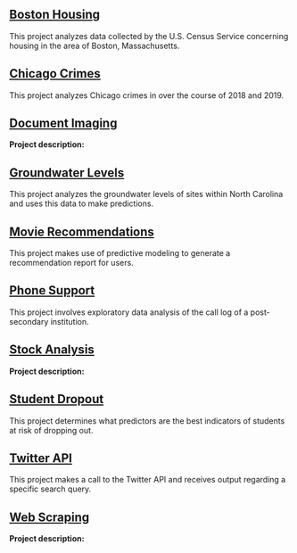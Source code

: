 <h2 class="headline"><a href="https://github.com/AustTP/DSC680/tree/master/boston_housing" target="_blank">Boston Housing</a></h2>

<p class="box">This project analyzes data collected by the U.S. Census Service concerning housing in the area of Boston, Massachusetts.</p>

<h2 class="headline"><a href="https://github.com/AustTP/DSC680/tree/master/chicago_crimes" target="_blank">Chicago Crimes</a></h2>

<p class="box">This project analyzes Chicago crimes in over the course of 2018 and 2019.</p>

<h2 class="headline"><a href="https://github.com/AustTP/DSC680/tree/master/document_imaging" target="_blank">Document Imaging</a></h2>

<p class="box"><strong>Project description:</strong> </p>

<h2 class="headline"><a href="https://github.com/AustTP/DSC680/tree/master/groundwater" target="_blank">Groundwater Levels</a></h2>

<p class="box">This project analyzes the groundwater levels of sites within North Carolina and uses this data to make predictions.</p>

<h2 class="headline"><a href="https://github.com/AustTP/DSC680/tree/master/movie_recommendations" target="_blank">Movie Recommendations</a></h2>

<p class="box">This project makes use of predictive modeling to generate a recommendation report for users.</p>

<h2 class="headline"><a href="https://github.com/AustTP/DSC680/tree/master/phone_support" target="_blank">Phone Support</a></h2>

<p class="box">This project involves exploratory data analysis of the call log of a post-secondary institution.</p>

<h2 class="headline"><a href="https://github.com/AustTP/DSC680/tree/master/stock_analysis" target="_blank">Stock Analysis</a></h2>

<p class="box"><strong>Project description:</strong> </p>

<h2 class="headline"><a href="https://github.com/AustTP/DSC680/tree/master/student_dropout" target="_blank">Student Dropout</a></h2>

<p class="box">This project determines what predictors are the best indicators of students at risk of dropping out.</p>

<h2 class="headline"><a href="https://github.com/AustTP/DSC680/tree/master/twitter_api" target="_blank">Twitter API</a></h2>

<p class="box">This project makes a call to the Twitter API and receives output regarding a specific search query.</p>

<h2 class="headline"><a href="https://github.com/AustTP/DSC680/tree/master/web_scraping" target="_blank">Web Scraping</a></h2>

<p class="box"><strong>Project description:</strong> </p>
